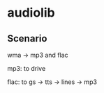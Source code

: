 # audiolib

## Scenario

wma -> mp3 and flac

  mp3: to drive
  
  flac: to gs -> tts -> lines -> mp3
